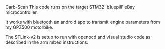 Carb-Scan
This code runs on the target STM32 'bluepill' eBay microcontroller.

It works with bluetooth an android app to transmit engine parameters from my GPZ500 motorbike.

The STLink-v2 is setup to run with openocd and visual studio code as described in the arm mbed instructions.
